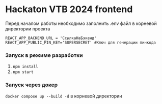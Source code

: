 # Hackaton VTB 2024 frontend

Перед началом работы необходимо заполнить .env файл в корневой директории проекта

```
REACT_APP_BACKEND_URL = 'СсылкаНаБэкенд'
REACT_APP_PUBLIC_PIN_KEY='SUPERSECRET' #Ключ для генерации пинкода
```

### Запуск в режиме разработки

1. `npm install`
2. `npm start`

### Запуск через докер

`docker compose up --build -d` в корневой директории
